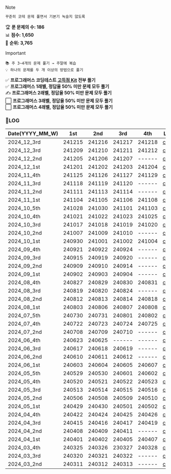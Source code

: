 > [!NOTE]
> ```sh
> 꾸준히 코테 문제 풀면서 기본기 녹슬지 않도록
> ```
> 🏆 **푼 문제의 수: 186**  
> 📊 **점수: 1,650**  
> 🏅 **순위: 3,765**
  
  
> [!IMPORTANT]
> ```
> 📚 주 3~4개의 문제 풀기 → 주말에 복습
> 💡 하나의 문제를 두 개 이상의 방법으로 풀기
>  ```
> ✅ **프로그래머스 코딩테스트 [고득점 Kit](https://school.programmers.co.kr/learn/challenges?tab=algorithm_practice_kit) 전부 풀기**  
> ✅ **프로그래머스 1래벨, 정답율 50% 미만 문제 모두 풀기**  
> ✍️ **프로그래머스 2래벨, 정답율 50% 미만 문제 모두 풀기**  
> ⬜ **프로그래머스 3래벨, 정답율 50% 미만 문제 모두 풀기**  
> ⬜ **프로그래머스 4래벨, 정답율 50% 미만 문제 모두 풀기**  


### 📝LOG
| Date(YYYY_MM_W) | 1st | 2nd | 3rd | 4th | Link |
| ------------| ------ | ------ | ------ | ------ | -------------------------- |
| 2024_12_3rd | 241215 | 241216 | 241217 | 241218 | [code](/2024_12_4th.ipynb) |
| 2024_12_3rd | 241209 | 241210 | 241211 | 241212 | [code](/2024_12_3rd.ipynb) |
| 2024_12_2nd | 241205 | 241206 | 241207 | ------ | [code](/2024_12_2nd.ipynb) |
| 2024_12_1st | 241201 | 241202 | 241203 | 241204 | [code](/2024_12_1st.ipynb) |
| 2024_11_4th | 241125 | 241126 | 241127 | 241129 | [code](/2024_11_4th.ipynb) |
| 2024_11_3rd | 241118 | 241119 | 241120 | ------ | [code](/2024_11_3rd.ipynb) |
| 2024_11_2nd | 241111 | 241113 | 241114 | ------ | [code](/2024_11_2nd.ipynb) |
| 2024_11_1st | 241104 | 241105 | 241106 | 241108 | [code](/2024_11_1st.ipynb) |
| 2024_10_5th | 241028 | 241030 | 241101 | 241103 | [code](/2024_10_5th.ipynb) |
| 2024_10_4th | 241021 | 241022 | 241023 | 241025 | [code](/2024_10_4th.ipynb) |
| 2024_10_3rd | 241017 | 241018 | 241019 | 241020 | [code](/2024_10_3rd.ipynb) |
| 2024_10_2nd | 241007 | 241009 | 241010 | ------ | [code](/2024_10_2nd.ipynb) |
| 2024_10_1st | 240930 | 241001 | 241002 | 241004 | [code](/2024_10_1st.ipynb) |
| 2024_09_4th | 240921 | 240922 | 240924 | ------ | [code](/2024_09_4th.ipynb) |
| 2024_09_3rd | 240915 | 240919 | 240920 | ------ | [code](/2024_09_3rd.ipynb) |
| 2024_09_2nd | 240909 | 240910 | 240914 | ------ | [code](/2024_09_2nd.ipynb) |
| 2024_09_1st | 240902 | 240903 | 240904 | ------ | [code](/2024_09_1st.ipynb) |
| 2024_08_4th | 240827 | 240829 | 240830 | 240831 | [code](/2024_08_4th.ipynb) |
| 2024_08_3rd | 240819 | 240820 | 240824 | ------ | [code](/2024_08_3rd.ipynb) |
| 2024_08_2nd | 240812 | 240813 | 240814 | 240818 | [code](/2024_08_2nd.ipynb) |
| 2024_08_1st | 240803 | 240806 | 240807 | 240808 | [code](/2024_08_1st.ipynb) |
| 2024_07_5th | 240730 | 240731 | 240801 | 240802 | [code](/2024_07_5th.ipynb) |
| 2024_07_4th | 240722 | 240723 | 240724 | 240725 | [code](/2024_07_4th.ipynb) |
| 2024_07_2nd | 240708 | 240709 | 240710 | ------ | [code](/2024_07_2nd.ipynb) |
| 2024_06_4th | 240623 | 240625 | ------ | ------ | [code](/2024_06_4th.ipynb) |
| 2024_06_3rd | 240617 | 240618 | 240619 | ------ | [code](/2024_06_3rd.ipynb) |
| 2024_06_2nd | 240610 | 240611 | 240612 | ------ | [code](/2024_06_2nd.ipynb) |
| 2024_06_1st | 240603 | 240604 | 240605 | 240607 | [code](/2024_06_1st.ipynb) |
| 2024_05_5th | 240529 | 240530 | 240601 | 240602 | [code](/2024_05_5th.ipynb) |
| 2024_05_4th | 240520 | 240521 | 240522 | 240523 | [code](/2024_05_4th.ipynb) |
| 2024_05_3rd | 240513 | 240514 | 240515 | 240516 | [code](/2024_05_3rd.ipynb) |
| 2024_05_2nd | 240506 | 240508 | 240509 | 240510 | [code](/2024_05_2nd.ipynb) |
| 2024_05_1st | 240429 | 240430 | 240501 | 240502 | [code](/2024_05_1st.ipynb) |
| 2024_04_4th | 240422 | 240424 | 240425 | 240426 | [code](/2024_04_4th.ipynb) |
| 2024_04_3rd | 240415 | 240416 | 240417 | 240419 | [code](/2024_04_3rd.ipynb) |
| 2024_04_2nd | 240408 | 240409 | 240411 | ------ | [code](/2024_04_2nd.ipynb) |
| 2024_04_1st | 240401 | 240402 | 240405 | 240407 | [code](/2024_04_1st.ipynb) |
| 2024_03_4th | 240325 | 240326 | 230327 | 240328 | [code](/2024_03_4th.ipynb) |
| 2024_03_3rd | 240320 | 240321 | 240322 | ------ | [code](/2024_03_3rd.ipynb) |
| 2024_03_2nd | 240311 | 240312 | 240313 | ------ | [code](/2024_03_2nd.ipynb) |
